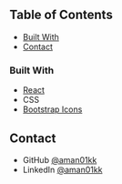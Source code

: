 <!-- TABLE OF CONTENTS -->

## Table of Contents

- [Built With](#built-with)
- [Contact](#contact)

<!-- OVERVIEW -->


### Built With

- [React](https://reactjs.org/)
- CSS
- [Bootstrap Icons](https://icons.getbootstrap.com/)

## Contact
- GitHub [@aman01kk](https://github.com/aman01k)
- LinkedIn [@aman01kk](https://www.linkedin.com/in/aman01kk/)
